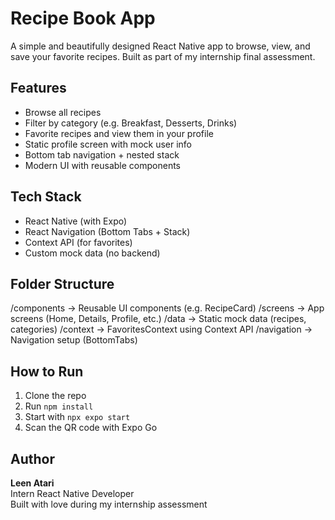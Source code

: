 #  Recipe Book App

A simple and beautifully designed React Native app to browse, view, and save your favorite recipes. Built as part of my internship final assessment.

##  Features

-  Browse all recipes
-  Filter by category (e.g. Breakfast, Desserts, Drinks)
-  Favorite recipes and view them in your profile
-  Static profile screen with mock user info
-  Bottom tab navigation + nested stack
-  Modern UI with reusable components

##  Tech Stack

- React Native (with Expo)
- React Navigation (Bottom Tabs + Stack)
- Context API (for favorites)
- Custom mock data (no backend)

##  Folder Structure

/components → Reusable UI components (e.g. RecipeCard)
/screens → App screens (Home, Details, Profile, etc.)
/data → Static mock data (recipes, categories)
/context → FavoritesContext using Context API
/navigation → Navigation setup (BottomTabs)


##  How to Run

1. Clone the repo
2. Run `npm install`
3. Start with `npx expo start`
4. Scan the QR code with Expo Go

##  Author

**Leen Atari**  
Intern React Native Developer  
Built with love during my internship assessment



